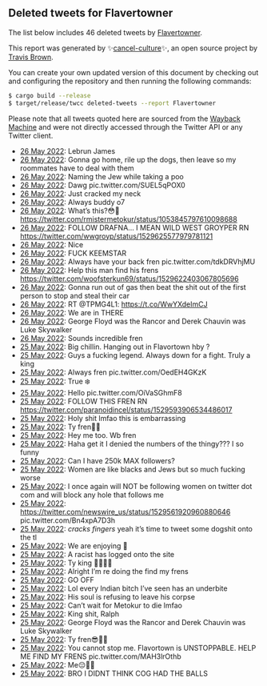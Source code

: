 ## Deleted tweets for Flavertowner

The list below includes 46 deleted tweets by
[Flavertowner](https://twitter.com/Flavertowner).



This report was generated by ✨[cancel-culture](https://github.com/travisbrown/cancel-culture)✨,
an open source project by [Travis Brown](https://twitter.com/travisbrown).

You can create your own updated version of this document by checking out and configuring the
repository and then running the following commands:

```bash
$ cargo build --release
$ target/release/twcc deleted-tweets --report Flavertowner
```

Please note that all tweets quoted here are sourced from the
[Wayback Machine](https://web.archive.org) and were not directly accessed through the Twitter API or
any Twitter client.

* [26 May 2022](https://web.archive.org/web/20220526012243/https://twitter.com/Flavertowner/status/1529633899005022208): Lebrun James <!--1529633899005022208-->
* [26 May 2022](https://web.archive.org/web/20220526012140/https://twitter.com/Flavertowner/status/1529633721258754058): Gonna go home, rile up the dogs, then leave so my roommates have to deal with them <!--1529633721258754058-->
* [26 May 2022](https://web.archive.org/web/20220526011546/https://twitter.com/Flavertowner/status/1529632090496675840): Naming the Jew while taking a poo <!--1529632090496675840-->
* [26 May 2022](https://web.archive.org/web/20220526011054/https://twitter.com/Flavertowner/status/1529630984836198401): Dawg pic.twitter.com/SUEL5qPOX0 <!--1529630984836198401-->
* [26 May 2022](https://web.archive.org/web/20220526011009/https://twitter.com/Flavertowner/status/1529630737707806725): Just cracked my neck <!--1529630737707806725-->
* [26 May 2022](https://web.archive.org/web/20220526010805/https://twitter.com/Flavertowner/status/1529630207820369920): Always buddy o7 <!--1529630207820369920-->
* [26 May 2022](https://web.archive.org/web/20220526010531/https://twitter.com/Flavertowner/status/1529629668118249472): What’s this?😳🤨 https://twitter.com/rmistermetokur/status/1053845797610098688 <!--1529629668118249472-->
* [26 May 2022](https://web.archive.org/web/20220526005335/https://twitter.com/Flavertowner/status/1529626409748025345): FOLLOW DRAFNA… I MEAN WILD WEST GROYPER RN https://twitter.com/wwgroyp/status/1529625577979781121 <!--1529626409748025345-->
* [26 May 2022](https://web.archive.org/web/20220526004925/https://twitter.com/Flavertowner/status/1529624636157308930): Nice <!--1529624636157308930-->
* [26 May 2022](https://web.archive.org/web/20220526004327/https://twitter.com/Flavertowner/status/1529624064322674690): FUCK KEEMSTAR <!--1529624064322674690-->
* [26 May 2022](https://web.archive.org/web/20220526003812/https://twitter.com/Flavertowner/status/1529622626532229121): Always have your back fren pic.twitter.com/tdkDRVhjMU <!--1529622873081520135-->
* [26 May 2022](https://web.archive.org/web/20220526003812/https://twitter.com/Flavertowner/status/1529622626532229121): Help this man find his frens https://twitter.com/woofsterkun69/status/1529622403067805696 <!--1529622626532229121-->
* [26 May 2022](https://web.archive.org/web/20220526003820/https://twitter.com/Flavertowner/status/1529622528322424832): Gonna run out of gas then beat the shit out of the first person to stop and steal their car <!--1529622528322424832-->
* [26 May 2022](https://web.archive.org/web/20220526003030/https://twitter.com/Flavertowner/status/1529620960676089857): RT @TPMG4L1: https://t.co/WwYXdeImCJ <!--1529620960676089857-->
* [26 May 2022](https://web.archive.org/web/20220526002857/https://twitter.com/Flavertowner/status/1529620311796338688): We are in THERE <!--1529620311796338688-->
* [26 May 2022](https://web.archive.org/web/20220526002458/https://twitter.com/Flavertowner/status/1529619430598230019): George Floyd was the Rancor and Derek Chauvin was Luke Skywalker <!--1529619430598230019-->
* [26 May 2022](https://web.archive.org/web/20220526000325/https://twitter.com/Flavertowner/status/1529613921425973254): Sounds incredible fren <!--1529613921425973254-->
* [25 May 2022](https://web.archive.org/web/20220525234209/https://twitter.com/Flavertowner/status/1529608634866573323): Big chillin. Hanging out in Flavortown hby ? <!--1529608634866573323-->
* [25 May 2022](https://web.archive.org/web/20220525232126/https://twitter.com/Flavertowner/status/1529603412102365185): Guys a fucking legend. Always down for a fight. Truly a king <!--1529603412102365185-->
* [25 May 2022](https://web.archive.org/web/20220525230541/https://twitter.com/Flavertowner/status/1529599374216552448): Always fren pic.twitter.com/OedEH4GKzK <!--1529599374216552448-->
* [25 May 2022](https://web.archive.org/web/20220525225847/https://twitter.com/Flavertowner/status/1529597812761034752): True ❄️ <!--1529597812761034752-->
* [25 May 2022](https://web.archive.org/web/20220525225650/https://twitter.com/Flavertowner/status/1529597155832365057): Hello pic.twitter.com/OiVaSGhmF8 <!--1529597155832365057-->
* [25 May 2022](https://web.archive.org/web/20220525230110/https://twitter.com/Flavertowner/status/1529596830216069121): FOLLOW THIS FREN RN https://twitter.com/paranoidincel/status/1529593906534486017 <!--1529596830216069121-->
* [25 May 2022](https://web.archive.org/web/20220525223551/https://twitter.com/Flavertowner/status/1529591932804075523): Holy shit lmfao this is embarrassing <!--1529591932804075523-->
* [25 May 2022](https://web.archive.org/web/20220525222745/https://twitter.com/Flavertowner/status/1529589961544060935): Ty fren🥹🥂 <!--1529589961544060935-->
* [25 May 2022](https://web.archive.org/web/20220525211202/https://twitter.com/Flavertowner/status/1529570846720786432): Hey me too. Wb fren <!--1529570846720786432-->
* [25 May 2022](https://web.archive.org/web/20220525210207/https://twitter.com/Flavertowner/status/1529568270361280512): Haha get it I denied the numbers of the thingy??? I so funny <!--1529568270361280512-->
* [25 May 2022](https://web.archive.org/web/20220525210047/https://twitter.com/Flavertowner/status/1529568024512155648): Can I have 250k MAX followers? <!--1529568024512155648-->
* [25 May 2022](https://web.archive.org/web/20220525205055/https://twitter.com/Flavertowner/status/1529565443685498880): Women are like blacks and Jews but so much fucking worse <!--1529565443685498880-->
* [25 May 2022](https://web.archive.org/web/20220525205011/https://twitter.com/Flavertowner/status/1529565351159152645): I once again will NOT be following women on twitter dot com and will block any hole that follows me <!--1529565351159152645-->
* [25 May 2022](https://web.archive.org/web/20220525204353/https://twitter.com/Flavertowner/status/1529563682484768769): https://twitter.com/newswire_us/status/1529561920960880646  pic.twitter.com/Bn4xpA7D3h <!--1529563682484768769-->
* [25 May 2022](https://web.archive.org/web/20220525204029/https://twitter.com/Flavertowner/status/1529563009789702146): *cracks fingers* yeah it’s time to tweet some dogshit onto the tl <!--1529563009789702146-->
* [25 May 2022](https://web.archive.org/web/20220525204633/https://twitter.com/Flavertowner/status/1529562135671541762): We are enjoying 🥂 <!--1529562590354866176-->
* [25 May 2022](https://web.archive.org/web/20220525204633/https://twitter.com/Flavertowner/status/1529562135671541762): A racist has logged onto the site <!--1529562135671541762-->
* [25 May 2022](https://web.archive.org/web/20220525202717/https://twitter.com/Flavertowner/status/1529559654648496135): Ty king 🙏🏻🙏🏻 <!--1529559654648496135-->
* [25 May 2022](https://web.archive.org/web/20220525201820/https://twitter.com/Flavertowner/status/1529557398075105286): Alright I’m re doing the find my frens <!--1529557398075105286-->
* [25 May 2022](https://web.archive.org/web/20220525201747/https://twitter.com/Flavertowner/status/1529557268131418112): GO OFF <!--1529557268131418112-->
* [25 May 2022](https://web.archive.org/web/20220525194519/https://twitter.com/Flavertowner/status/1529548958158229505): Lol every Indian bitch I’ve seen has an underbite <!--1529548958158229505-->
* [25 May 2022](https://web.archive.org/web/20220525194405/https://twitter.com/Flavertowner/status/1529548635955941377): His soul is refusing to leave his corpse <!--1529548635955941377-->
* [25 May 2022](https://web.archive.org/web/20220525194151/https://twitter.com/Flavertowner/status/1529548183155744773): Can’t wait for Metokur to die lmfao <!--1529548183155744773-->
* [25 May 2022](https://web.archive.org/web/20220525191506/https://twitter.com/Flavertowner/status/1529540065831288832): King shit, Ralph <!--1529540065831288832-->
* [25 May 2022](https://web.archive.org/web/20220525190639/https://twitter.com/Flavertowner/status/1529539198734278657): George Floyd was the Rancor and Derek Chauvin was Luke Skywalker <!--1529539198734278657-->
* [25 May 2022](https://web.archive.org/web/20220525185300/https://twitter.com/Flavertowner/status/1529535800555315205): Ty fren😎🙏🏻 <!--1529535800555315205-->
* [25 May 2022](https://web.archive.org/web/20220525184752/https://twitter.com/Flavertowner/status/1529534556260421632): You cannot stop me. Flavortown is UNSTOPPABLE. HELP ME FIND MY FRENS pic.twitter.com/MAH3lrOthb <!--1529534556260421632-->
* [25 May 2022](https://web.archive.org/web/20220525183128/https://twitter.com/Flavertowner/status/1529530471725539334): Me😔✊🏻 <!--1529530471725539334-->
* [25 May 2022](https://web.archive.org/web/20220525172859/https://twitter.com/Flavertowner/status/1529514613276016645): BRO I DIDNT THINK COG HAD THE BALLS <!--1529514613276016645-->

